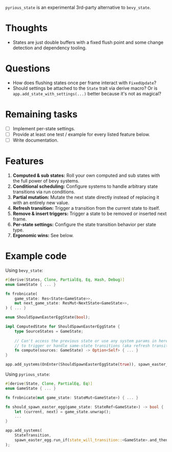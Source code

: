 `pyrious_state` is an experimental 3rd-party alternative to `bevy_state`.

# Thoughts

- States are just double buffers with a fixed flush point and some change detection and dependency tooling.

# Questions

- How does flushing states once per frame interact with `FixedUpdate`?
- Should settings be attached to the `State` trait via derive macro? Or is `app.add_state_with_settings(...)` better because it's not as magical?

# Remaining tasks

- [ ] Implement per-state settings.
- [ ] Provide at least one test / example for every listed feature below.
- [ ] Write documentation.

# Features

1. **Computed & sub states:** Roll your own computed and sub states with the full power of bevy systems.
2. **Conditional scheduling:** Configure systems to handle arbitrary state transitions via run conditions.
3. **Partial mutation:** Mutate the next state directly instead of replacing it with an entirely new value.
4. **Refresh transition:** Trigger a transition from the current state to itself.
5. **Remove & insert triggers:** Trigger a state to be removed or inserted next frame.
6. **Per-state settings:** Configure the state transition behavior per state type.
7. **Ergonomic wins:** See below.

# Example code

Using `bevy_state`:

```rust
#[derive(States, Clone, PartialEq, Eq, Hash, Debug)]
enum GameState { ... }

fn frobnicate(
    game_state: Res<State<GameState>>,
    mut next_game_state: ResMut<NextState<GameState>>,
) { ... }

enum ShouldSpawnEasterEggState(bool);

impl ComputedState for ShouldSpawnEasterEggState {
    type SourceStates = GameState;
    
    // Can't access the previous state or use any system params in here, and there's no way
    // to trigger or handle same-state transitions (aka refresh transitions) on GameState.
    fn compute(sources: GameState) -> Option<Self> { ... }
}

app.add_systems(OnEnter(ShouldSpawnEasterEggState(true)), spawn_easter_egg);
```

Using `pyrious_state`:

```rust
#[derive(State, Clone, PartialEq, Eq)]
enum GameState { ... }

fn frobnicate(mut game_state: StateMut<GameState>) { ... }

fn should_spawn_easter_egg(game_state: StateRef<GameState>) -> bool {
    let (current, next) = game_state.unwrap();
    ...
}

app.add_systems(
    StateTransition,
    spawn_easter_egg.run_if(state_will_transition::<GameState>.and_then(should_spawn_easter_egg)),
);
```
